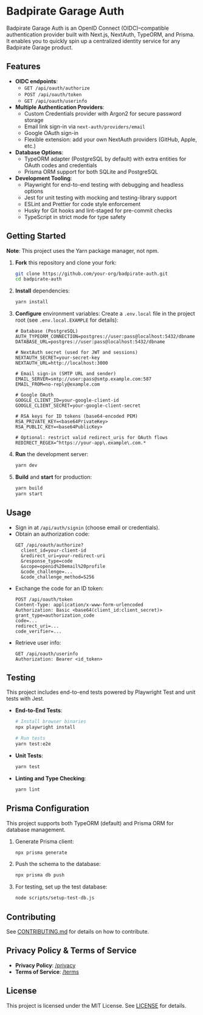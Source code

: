 # Badpirate Garage Auth

Badpirate Garage Auth is an OpenID Connect (OIDC)–compatible authentication provider built with Next.js, NextAuth, TypeORM, and Prisma. It enables you to quickly spin up a centralized identity service for any Badpirate Garage product.

## Features

- **OIDC endpoints**:
  - `GET /api/oauth/authorize`
  - `POST /api/oauth/token`
  - `GET /api/oauth/userinfo`
- **Multiple Authentication Providers**:
  - Custom Credentials provider with Argon2 for secure password storage
  - Email link sign-in via `next-auth/providers/email`
  - Google OAuth sign-in
  - Flexible extension: add your own NextAuth providers (GitHub, Apple, etc.)
- **Database Options**:
  - TypeORM adapter (PostgreSQL by default) with extra entities for OAuth codes and credentials
  - Prisma ORM support for both SQLite and PostgreSQL
- **Development Tooling**:
  - Playwright for end-to-end testing with debugging and headless options
  - Jest for unit testing with mocking and testing-library support
  - ESLint and Prettier for code style enforcement
  - Husky for Git hooks and lint-staged for pre-commit checks
  - TypeScript in strict mode for type safety

## Getting Started

**Note**: This project uses the Yarn package manager, not npm.

1. **Fork** this repository and clone your fork:
   ```sh
   git clone https://github.com/your-org/badpirate-auth.git
   cd badpirate-auth
   ```
2. **Install** dependencies:
   ```sh
   yarn install
   ```
3. **Configure** environment variables:
   Create a `.env.local` file in the project root (see `.env.local.EXAMPLE` for details):

   ```env
   # Database (PostgreSQL)
   AUTH_TYPEORM_CONNECTION=postgres://user:pass@localhost:5432/dbname
   DATABASE_URL=postgres://user:pass@localhost:5432/dbname

   # NextAuth secret (used for JWT and sessions)
   NEXTAUTH_SECRET=your-secret-key
   NEXTAUTH_URL=http://localhost:3000

   # Email sign‑in (SMTP URL and sender)
   EMAIL_SERVER=smtp://user:pass@smtp.example.com:587
   EMAIL_FROM=no-reply@example.com

   # Google OAuth
   GOOGLE_CLIENT_ID=your-google-client-id
   GOOGLE_CLIENT_SECRET=your-google-client-secret

   # RSA keys for ID tokens (base64‑encoded PEM)
   RSA_PRIVATE_KEY=<base64PrivateKey>
   RSA_PUBLIC_KEY=<base64PublicKey>

   # Optional: restrict valid redirect_uris for OAuth flows
   REDIRECT_REGEX=^https://your-app\.example\.com.*
   ```

4. **Run** the development server:
   ```sh
   yarn dev
   ```
5. **Build** and **start** for production:
   ```sh
   yarn build
   yarn start
   ```

## Usage

- Sign in at `/api/auth/signin` (choose email or credentials).
- Obtain an authorization code:
  ```
  GET /api/oauth/authorize?
    client_id=your-client-id
    &redirect_uri=your-redirect-uri
    &response_type=code
    &scope=openid%20email%20profile
    &code_challenge=...
    &code_challenge_method=S256
  ```
- Exchange the code for an ID token:
  ```
  POST /api/oauth/token
  Content-Type: application/x-www-form-urlencoded
  Authorization: Basic <base64(client_id:client_secret)>
  grant_type=authorization_code
  code=...
  redirect_uri=...
  code_verifier=...
  ```
- Retrieve user info:
  ```
  GET /api/oauth/userinfo
  Authorization: Bearer <id_token>
  ```

## Testing

This project includes end-to-end tests powered by Playwright Test and unit tests with Jest.

- **End-to-End Tests**:

  ```sh
  # Install browser binaries
  npx playwright install

  # Run tests
  yarn test:e2e
  ```

- **Unit Tests**:
  ```sh
  yarn test
  ```
- **Linting and Type Checking**:
  ```sh
  yarn lint
  ```

## Prisma Configuration

This project supports both TypeORM (default) and Prisma ORM for database management.

1. Generate Prisma client:

   ```sh
   npx prisma generate
   ```

2. Push the schema to the database:

   ```sh
   npx prisma db push
   ```

3. For testing, set up the test database:
   ```sh
   node scripts/setup-test-db.js
   ```

## Contributing

See [CONTRIBUTING.md](CONTRIBUTING.md) for details on how to contribute.

## Privacy Policy & Terms of Service

- **Privacy Policy**: [/privacy](/privacy)
- **Terms of Service**: [/terms](/terms)

## License

This project is licensed under the MIT License. See [LICENSE](LICENSE) for details.
